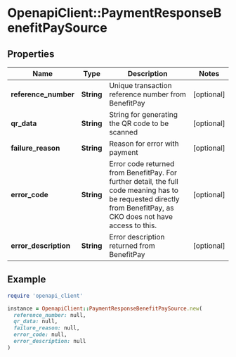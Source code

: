 # OpenapiClient::PaymentResponseBenefitPaySource

## Properties

| Name | Type | Description | Notes |
| ---- | ---- | ----------- | ----- |
| **reference_number** | **String** | Unique transaction reference number from BenefitPay | [optional] |
| **qr_data** | **String** | String for generating the QR code to be scanned | [optional] |
| **failure_reason** | **String** | Reason for error with payment | [optional] |
| **error_code** | **String** | Error code returned from BenefitPay.  For further detail, the full code meaning has to be requested directly from BenefitPay,  as CKO does not have access to this.  | [optional] |
| **error_description** | **String** | Error description returned from BenefitPay | [optional] |

## Example

```ruby
require 'openapi_client'

instance = OpenapiClient::PaymentResponseBenefitPaySource.new(
  reference_number: null,
  qr_data: null,
  failure_reason: null,
  error_code: null,
  error_description: null
)
```

